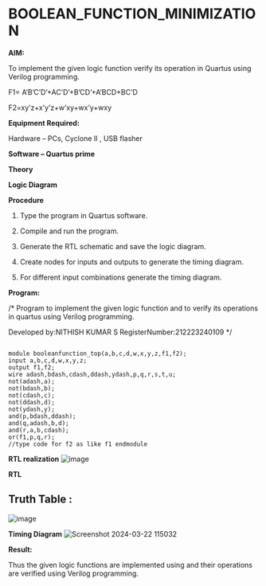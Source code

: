 # BOOLEAN_FUNCTION_MINIMIZATION

**AIM:**

To implement the given logic function verify its operation in Quartus using Verilog programming.

F1= A’B’C’D’+AC’D’+B’CD’+A’BCD+BC’D 

F2=xy’z+x’y’z+w’xy+wx’y+wxy

**Equipment Required:**

Hardware – PCs, Cyclone II , USB flasher

**Software – Quartus prime**

**Theory**

**Logic Diagram**

**Procedure**

1.	Type the program in Quartus software.

2.	Compile and run the program.

3.	Generate the RTL schematic and save the logic diagram.

4.	Create nodes for inputs and outputs to generate the timing diagram.

5.	For different input combinations generate the timing diagram.


**Program:**

/* Program to implement the given logic function and to verify its operations in quartus using Verilog programming. 

Developed by:NITHISH KUMAR S
RegisterNumber:212223240109
*/
```

module booleanfunction_top(a,b,c,d,w,x,y,z,f1,f2);
input a,b,c,d,w,x,y,z;
output f1,f2;
wire adash,bdash,cdash,ddash,ydash,p,q,r,s,t,u;
not(adash,a);
not(bdash,b);
not(cdash,c);
not(ddash,d);
not(ydash,y);
and(p,bdash,ddash);
and(q,adash,b,d);
and(r,a,b,cdash);
or(f1,p,q,r);
//type code for f2 as like f1 endmodule

```

**RTL realization**
![image](https://github.com/nithish467/BOOLEAN_FUNCTION_MINIMIZATION/assets/150232274/04f5ba86-5ec6-4c85-9f21-64bb94fd0a76)


 

**RTL**
## Truth Table :
![image](https://github.com/nithish467/BOOLEAN_FUNCTION_MINIMIZATION/assets/150232274/cfef8245-474f-4443-bc8e-1eb88554cdbb)


**Timing Diagram**
![Screenshot 2024-03-22 115032](https://github.com/nithish467/BOOLEAN_FUNCTION_MINIMIZATION/assets/150232274/e304bd09-b312-4ebc-a65c-8fbf5f32e951)

**Result:**

Thus the given logic functions are implemented using and their operations are verified using Verilog programming.

